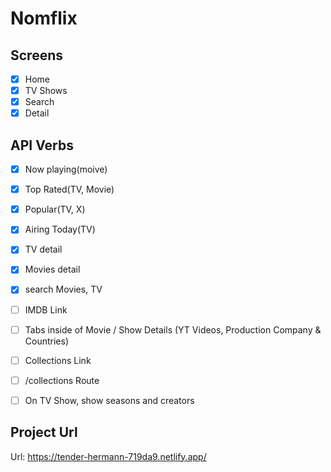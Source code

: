 # Nomflix

## Screens

- [X] Home
- [X] TV Shows
- [X] Search
- [X] Detail

## API Verbs

- [X] Now playing(moive)
- [X] Top Rated(TV, Movie)
- [X] Popular(TV, X)
- [X] Airing Today(TV)
- [X] TV detail
- [X] Movies detail
- [X] search Movies, TV

- [ ] IMDB Link
- [ ] Tabs inside of Movie / Show Details (YT Videos, Production Company & Countries)
- [ ] Collections Link
- [ ] /collections Route
- [ ] On TV Show, show seasons and creators

## Project Url 

Url: <https://tender-hermann-719da9.netlify.app/>
